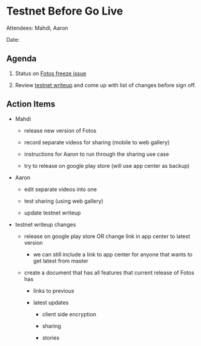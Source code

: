 # Testnet Before Go Live

Attendees: Mahdi, Aaron

Date: 

## Agenda

1.  Status on [Fotos freeze issue](https://github.com/functionland/fotos/issues/205)

2.  Review [testnet writeup](https://docs.fx.land/release/testnet_alpha) and come up with list of changes before sign off.

## Action Items

  * Mahdi

    * release new version of Fotos

    * record separate videos for sharing (mobile to web gallery)

    * instructions for Aaron to run through the sharing use case

    * try to release on google play store (will use app center as backup)

  * Aaron

    * edit separate videos into one

    * test sharing (using web gallery)

    * update testnet writeup

  * testnet writeup changes

    * release on google play store OR change link in app center to latest version

      * we can still include a link to app center for anyone that wants to get latest from master

    * create a document that has all features that current release of Fotos has

      * links to previous

      * latest updates

        * client side encryption

        * sharing

        * stories

